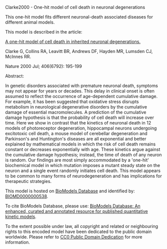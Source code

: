 

Clarke2000 - One-hit model of cell death in neuronal degenerations

This one-hit model fits different neuronal-death associated diseases for
different animal models.

This model is described in the article:

[A one-hit model of cell death in inherited neuronal
degenerations.](http://identifiers.org/pubmed/10910361)

Clarke G, Collins RA, Leavitt BR, Andrews DF, Hayden MR, Lumsden CJ, McInnes
RR.

Nature 2000 Jul; 406(6792): 195-199

Abstract:

In genetic disorders associated with premature neuronal death, symptoms may
not appear for years or decades. This delay in clinical onset is often assumed
to reflect the occurrence of age-dependent cumulative damage. For example, it
has been suggested that oxidative stress disrupts metabolism in neurological
degenerative disorders by the cumulative damage of essential macromolecules. A
prediction of the cumulative damage hypothesis is that the probability of cell
death will increase over time. Here we show in contrast that the kinetics of
neuronal death in 12 models of photoreceptor degeneration, hippocampal neurons
undergoing excitotoxic cell death, a mouse model of cerebellar degeneration
and Parkinson's and Huntington's diseases are all exponential and better
explained by mathematical models in which the risk of cell death remains
constant or decreases exponentially with age. These kinetics argue against the
cumulative damage hypothesis; instead, the time of death of any neuron is
random. Our findings are most simply accommodated by a 'one-hit' biochemical
model in which mutation imposes a mutant steady state on the neuron and a
single event randomly initiates cell death. This model appears to be common to
many forms of neurodegeneration and has implications for therapeutic
strategies.

This model is hosted on [BioModels Database](http://www.ebi.ac.uk/biomodels/)
and identified by:
[BIOMD0000000538](http://identifiers.org/biomodels.db/BIOMD0000000538).

To cite BioModels Database, please use: [BioModels Database: An enhanced,
curated and annotated resource for published quantitative kinetic
models](http://identifiers.org/pubmed/20587024).

To the extent possible under law, all copyright and related or neighbouring
rights to this encoded model have been dedicated to the public domain
worldwide. Please refer to [CC0 Public Domain
Dedication](http://creativecommons.org/publicdomain/zero/1.0/) for more
information.

